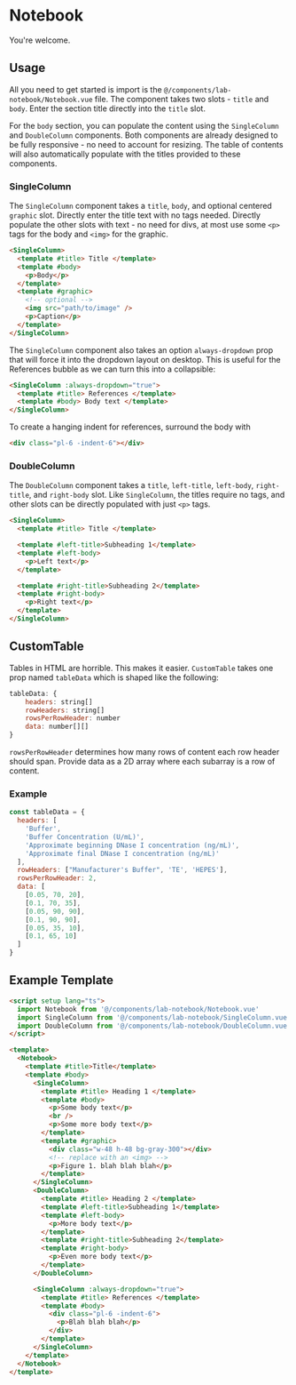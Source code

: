 # Notebook

You're welcome.

## Usage

All you need to get started is import is the `@/components/lab-notebook/Notebook.vue` file.
The component takes two slots - `title` and `body`. Enter the section title directly into the `title` slot.

For the `body` section, you can populate the content using the `SingleColumn` and `DoubleColumn` components.
Both components are already designed to be fully responsive - no need to account for resizing.
The table of contents will also automatically populate with the titles provided to these components.

### SingleColumn

The `SingleColumn` component takes a `title`, `body`, and optional centered `graphic` slot.
Directly enter the title text with no tags needed. Directly populate the other slots with text - no need for divs, at most use some `<p>` tags for the body and `<img>` for the graphic.

```html
<SingleColumn>
  <template #title> Title </template>
  <template #body>
    <p>Body</p>
  </template>
  <template #graphic>
    <!-- optional -->
    <img src="path/to/image" />
    <p>Caption</p>
  </template>
</SingleColumn>
```

The `SingleColumn` component also takes an option `always-dropdown` prop that will force it into the dropdown layout on desktop. This is useful for the References bubble as we can turn this into a collapsible:

```html
<SingleColumn :always-dropdown="true">
  <template #title> References </template>
  <template #body> Body text </template>
</SingleColumn>
```

To create a hanging indent for references, surround the body with

```html
<div class="pl-6 -indent-6"></div>
```

### DoubleColumn

The `DoubleColumn` component takes a `title`, `left-title`, `left-body`, `right-title`, and `right-body` slot.
Like `SingleColumn`, the titles require no tags, and other slots can be directly populated with just `<p>` tags.

```html
<SingleColumn>
  <template #title> Title </template>

  <template #left-title>Subheading 1</template>
  <template #left-body>
    <p>Left text</p>
  </template>

  <template #right-title>Subheading 2</template>
  <template #right-body>
    <p>Right text</p>
  </template>
</SingleColumn>
```

## CustomTable

Tables in HTML are horrible. This makes it easier. `CustomTable` takes one prop named `tableData` which is shaped like the following:

```javascript
tableData: {
    headers: string[]
    rowHeaders: string[]
    rowsPerRowHeader: number
    data: number[][]
}
```

`rowsPerRowHeader` determines how many rows of content each row header should span.
Provide data as a 2D array where each subarray is a row of content.

### Example

```javascript
const tableData = {
  headers: [
    'Buffer',
    'Buffer Concentration (U/mL)',
    'Approximate beginning DNase I concentration (ng/mL)',
    'Approximate final DNase I concentration (ng/mL)'
  ],
  rowHeaders: ["Manufacturer's Buffer", 'TE', 'HEPES'],
  rowsPerRowHeader: 2,
  data: [
    [0.05, 70, 20],
    [0.1, 70, 35],
    [0.05, 90, 90],
    [0.1, 90, 90],
    [0.05, 35, 10],
    [0.1, 65, 10]
  ]
}
```

## Example Template

```html
<script setup lang="ts">
  import Notebook from '@/components/lab-notebook/Notebook.vue'
  import SingleColumn from '@/components/lab-notebook/SingleColumn.vue'
  import DoubleColumn from '@/components/lab-notebook/DoubleColumn.vue'
</script>

<template>
  <Notebook>
    <template #title>Title</template>
    <template #body>
      <SingleColumn>
        <template #title> Heading 1 </template>
        <template #body>
          <p>Some body text</p>
          <br />
          <p>Some more body text</p>
        </template>
        <template #graphic>
          <div class="w-48 h-48 bg-gray-300"></div>
          <!-- replace with an <img> -->
          <p>Figure 1. blah blah blah</p>
        </template>
      </SingleColumn>
      <DoubleColumn>
        <template #title> Heading 2 </template>
        <template #left-title>Subheading 1</template>
        <template #left-body>
          <p>More body text</p>
        </template>
        <template #right-title>Subheading 2</template>
        <template #right-body>
          <p>Even more body text</p>
        </template>
      </DoubleColumn>

      <SingleColumn :always-dropdown="true">
        <template #title> References </template>
        <template #body>
          <div class="pl-6 -indent-6">
            <p>Blah blah blah</p>
          </div>
        </template>
      </SingleColumn>
    </template>
  </Notebook>
</template>
```
